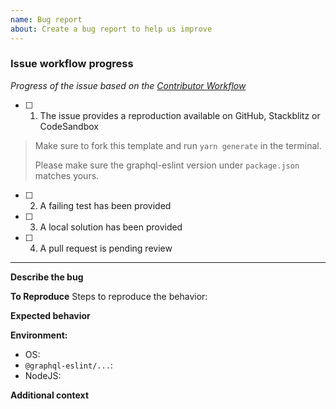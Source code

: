 ```yaml
---
name: Bug report
about: Create a bug report to help us improve
---
```


### Issue workflow progress

<!-- PLEASE DO NOT REMOVE THIS SECTION -->

_Progress of the issue based on the [Contributor Workflow](https://github.com/the-guild-org/Stack/blob/master/CONTRIBUTING.md#a-typical-contributor-workflow)_

- [ ] 1. The issue provides a reproduction available on GitHub, Stackblitz or CodeSandbox
> Make sure to fork this template and run `yarn generate` in the terminal.
>
> Please make sure the graphql-eslint version under `package.json` matches yours.
- [ ] 2. A failing test has been provided
- [ ] 3. A local solution has been provided
- [ ] 4. A pull request is pending review

---

**Describe the bug**

<!-- A clear and concise description of what the bug is. -->

**To Reproduce**
Steps to reproduce the behavior:

<!-- Adding a codesandbox can help us understand the bug better and speed up things -->

**Expected behavior**

<!-- A clear and concise description of what you expected to happen. -->

**Environment:**

- OS:
- `@graphql-eslint/...`:
- NodeJS:

**Additional context**

<!-- Add any other context about the problem here. -->
